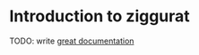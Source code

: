 # Introduction to ziggurat

TODO: write [great documentation](http://jacobian.org/writing/what-to-write/)
